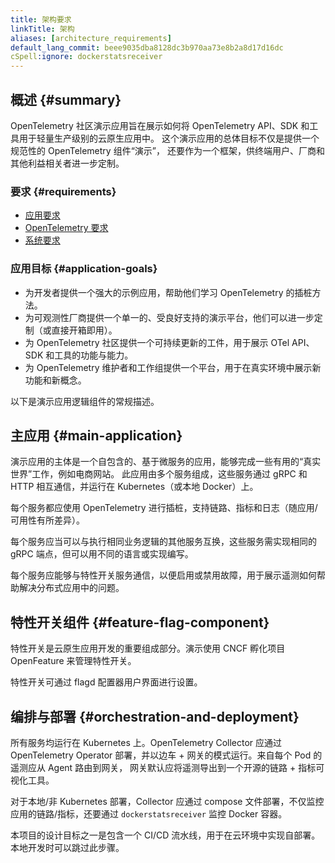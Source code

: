 ```yaml
---
title: 架构要求
linkTitle: 架构
aliases: [architecture_requirements]
default_lang_commit: beee9035dba8128dc3b970aa73e8b2a8d17d16dc
cSpell:ignore: dockerstatsreceiver
---
```


## 概述 {#summary}

OpenTelemetry 社区演示应用旨在展示如何将 OpenTelemetry API、SDK 和工具用于轻量生产级别的云原生应用中。
这个演示应用的总体目标不仅是提供一个规范性的 OpenTelemetry 组件“演示”，
还要作为一个框架，供终端用户、厂商和其他利益相关者进一步定制。

### 要求 {#requirements}

- [应用要求](../application/)
- [OpenTelemetry 要求](../opentelemetry/)
- [系统要求](../system/)

### 应用目标 {#application-goals}

- 为开发者提供一个强大的示例应用，帮助他们学习 OpenTelemetry 的插桩方法。
- 为可观测性厂商提供一个单一的、受良好支持的演示平台，他们可以进一步定制（或直接开箱即用）。
- 为 OpenTelemetry 社区提供一个可持续更新的工件，用于展示 OTel API、SDK 和工具的功能与能力。
- 为 OpenTelemetry 维护者和工作组提供一个平台，用于在真实环境中展示新功能和新概念。

以下是演示应用逻辑组件的常规描述。

## 主应用 {#main-application}

演示应用的主体是一个自包含的、基于微服务的应用，能够完成一些有用的“真实世界”工作，例如电商网站。
此应用由多个服务组成，这些服务通过 gRPC 和 HTTP 相互通信，并运行在 Kubernetes（或本地 Docker）上。

每个服务都应使用 OpenTelemetry 进行插桩，支持链路、指标和日志（随应用/可用性有所差异）。

每个服务应当可以与执行相同业务逻辑的其他服务互换，这些服务需实现相同的
gRPC 端点，但可以用不同的语言或实现编写。

每个服务应能够与特性开关服务通信，以便启用或禁用故障，用于展示遥测如何帮助解决分布式应用中的问题。

## 特性开关组件 {#feature-flag-component}

特性开关是云原生应用开发的重要组成部分。演示使用 CNCF 孵化项目 OpenFeature 来管理特性开关。

特性开关可通过 flagd 配置器用户界面进行设置。

## 编排与部署 {#orchestration-and-deployment}

所有服务均运行在 Kubernetes 上。OpenTelemetry Collector 应通过 OpenTelemetry Operator
部署，并以边车 + 网关的模式运行。来自每个 Pod 的遥测应从 Agent 路由到网关，
网关默认应将遥测导出到一个开源的链路 + 指标可视化工具。

对于本地/非 Kubernetes 部署，Collector 应通过 compose 文件部署，不仅监控应用的链路/指标，还要通过
`dockerstatsreceiver` 监控 Docker 容器。

本项目的设计目标之一是包含一个 CI/CD 流水线，用于在云环境中实现自部署。本地开发时可以跳过此步骤。
